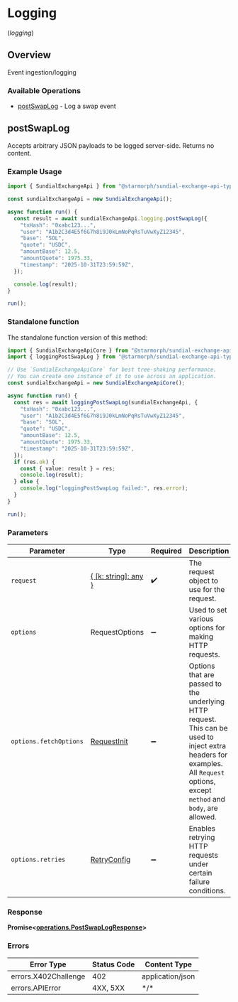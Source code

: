 # Logging
(*logging*)

## Overview

Event ingestion/logging

### Available Operations

* [postSwapLog](#postswaplog) - Log a swap event

## postSwapLog

Accepts arbitrary JSON payloads to be logged server-side. Returns no content.

### Example Usage

```typescript
import { SundialExchangeApi } from "@starmorph/sundial-exchange-api-typescript";

const sundialExchangeApi = new SundialExchangeApi();

async function run() {
  const result = await sundialExchangeApi.logging.postSwapLog({
    "txHash": "0xabc123...",
    "user": "A1b2C3d4E5f6G7h8i9J0kLmNoPqRsTuVwXyZ12345",
    "base": "SOL",
    "quote": "USDC",
    "amountBase": 12.5,
    "amountQuote": 1975.33,
    "timestamp": "2025-10-31T23:59:59Z",
  });

  console.log(result);
}

run();
```

### Standalone function

The standalone function version of this method:

```typescript
import { SundialExchangeApiCore } from "@starmorph/sundial-exchange-api-typescript/core.js";
import { loggingPostSwapLog } from "@starmorph/sundial-exchange-api-typescript/funcs/loggingPostSwapLog.js";

// Use `SundialExchangeApiCore` for best tree-shaking performance.
// You can create one instance of it to use across an application.
const sundialExchangeApi = new SundialExchangeApiCore();

async function run() {
  const res = await loggingPostSwapLog(sundialExchangeApi, {
    "txHash": "0xabc123...",
    "user": "A1b2C3d4E5f6G7h8i9J0kLmNoPqRsTuVwXyZ12345",
    "base": "SOL",
    "quote": "USDC",
    "amountBase": 12.5,
    "amountQuote": 1975.33,
    "timestamp": "2025-10-31T23:59:59Z",
  });
  if (res.ok) {
    const { value: result } = res;
    console.log(result);
  } else {
    console.log("loggingPostSwapLog failed:", res.error);
  }
}

run();
```

### Parameters

| Parameter                                                                                                                                                                      | Type                                                                                                                                                                           | Required                                                                                                                                                                       | Description                                                                                                                                                                    |
| ------------------------------------------------------------------------------------------------------------------------------------------------------------------------------ | ------------------------------------------------------------------------------------------------------------------------------------------------------------------------------ | ------------------------------------------------------------------------------------------------------------------------------------------------------------------------------ | ------------------------------------------------------------------------------------------------------------------------------------------------------------------------------ |
| `request`                                                                                                                                                                      | [{ [k: string]: any }](../../models/.md)                                                                                                                                       | :heavy_check_mark:                                                                                                                                                             | The request object to use for the request.                                                                                                                                     |
| `options`                                                                                                                                                                      | RequestOptions                                                                                                                                                                 | :heavy_minus_sign:                                                                                                                                                             | Used to set various options for making HTTP requests.                                                                                                                          |
| `options.fetchOptions`                                                                                                                                                         | [RequestInit](https://developer.mozilla.org/en-US/docs/Web/API/Request/Request#options)                                                                                        | :heavy_minus_sign:                                                                                                                                                             | Options that are passed to the underlying HTTP request. This can be used to inject extra headers for examples. All `Request` options, except `method` and `body`, are allowed. |
| `options.retries`                                                                                                                                                              | [RetryConfig](../../lib/utils/retryconfig.md)                                                                                                                                  | :heavy_minus_sign:                                                                                                                                                             | Enables retrying HTTP requests under certain failure conditions.                                                                                                               |

### Response

**Promise\<[operations.PostSwapLogResponse](../../models/operations/postswaplogresponse.md)\>**

### Errors

| Error Type           | Status Code          | Content Type         |
| -------------------- | -------------------- | -------------------- |
| errors.X402Challenge | 402                  | application/json     |
| errors.APIError      | 4XX, 5XX             | \*/\*                |